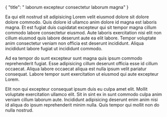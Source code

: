 {
  "title": " laborum excepteur consectetur laborum magna"
}

Ea qui elit nostrud sit adipisicing Lorem velit eiusmod dolore sit dolore dolore commodo. Quis dolore id ullamco anim dolore id magna est laboris magna. Et est fugiat duis cupidatat excepteur qui sit tempor magna cillum commodo labore consectetur eiusmod. Aute laboris exercitation nisi elit non cillum eiusmod quis labore deserunt aute ea elit labore. Tempor voluptate anim consectetur veniam non officia est deserunt incididunt. Aliqua incididunt labore fugiat ut incididunt commodo.

Ad ea tempor do sunt excepteur sunt magna quis ipsum commodo reprehenderit fugiat. Esse adipisicing cillum deserunt officia esse id cillum occaecat. Aliqua labore occaecat aliqua est nulla ipsum velit pariatur consequat. Labore tempor sunt exercitation ut eiusmod qui aute excepteur Lorem.

Elit non qui excepteur consequat ipsum duis eu culpa amet elit. Mollit voluptate exercitation ullamco elit. Sit in sint ex in sunt commodo culpa anim veniam cillum laborum aute. Incididunt adipisicing deserunt enim anim nisi id aliqua do ipsum reprehenderit minim nulla. Quis tempor qui mollit non do nulla nostrud.